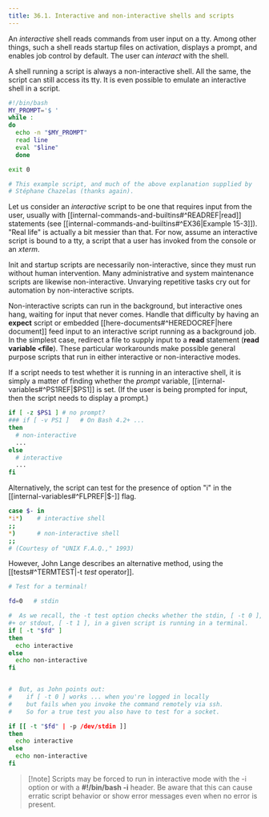 ```yaml
---
title: 36.1. Interactive and non-interactive shells and scripts
---
```


An _interactive_ shell reads commands from user input on a tty. Among other things, such a shell reads startup files on activation, displays a prompt, and enables job control by default. The user can _interact_ with the shell.

A shell running a script is always a non-interactive shell. All the same, the script can still access its tty. It is even possible to emulate an interactive shell in a script.

```bash
#!/bin/bash
MY_PROMPT='$ '
while :
do
  echo -n "$MY_PROMPT"
  read line
  eval "$line"
  done

exit 0

# This example script, and much of the above explanation supplied by
# Stéphane Chazelas (thanks again).
```

Let us consider an _interactive_ script to be one that requires input from the user, usually with [[internal-commands-and-builtins#^READREF|read]] statements (see [[internal-commands-and-builtins#^EX36|Example 15-3]]). "Real life" is actually a bit messier than that. For now, assume an interactive script is bound to a tty, a script that a user has invoked from the console or an _xterm_.

Init and startup scripts are necessarily non-interactive, since they must run without human intervention. Many administrative and system maintenance scripts are likewise non-interactive. Unvarying repetitive tasks cry out for automation by non-interactive scripts.

Non-interactive scripts can run in the background, but interactive ones hang, waiting for input that never comes. Handle that difficulty by having an **expect** script or embedded [[here-documents#^HEREDOCREF|here document]] feed input to an interactive script running as a background job. In the simplest case, redirect a file to supply input to a **read** statement (**read variable <file**). These particular workarounds make possible general purpose scripts that run in either interactive or non-interactive modes.

If a script needs to test whether it is running in an interactive shell, it is simply a matter of finding whether the _prompt_ variable, [[internal-variables#^PS1REF|$PS1]] is set. (If the user is being prompted for input, then the script needs to display a prompt.)

```bash
if [ -z $PS1 ] # no prompt?
### if [ -v PS1 ]   # On Bash 4.2+ ...
then
  # non-interactive
  ...
else
  # interactive
  ...
fi
```

Alternatively, the script can test for the presence of option "i" in the [[internal-variables#^FLPREF|$-]] flag.

```bash
case $- in
*i*)    # interactive shell
;;
*)      # non-interactive shell
;;
# (Courtesy of "UNIX F.A.Q.," 1993)
```

However, John Lange describes an alternative method, using the [[tests#^TERMTEST|-t _test_ operator]].

```bash
# Test for a terminal!

fd=0   # stdin

#  As we recall, the -t test option checks whether the stdin, [ -t 0 ],
#+ or stdout, [ -t 1 ], in a given script is running in a terminal.
if [ -t "$fd" ]
then
  echo interactive
else
  echo non-interactive
fi


#  But, as John points out:
#    if [ -t 0 ] works ... when you're logged in locally
#    but fails when you invoke the command remotely via ssh.
#    So for a true test you also have to test for a socket.

if [[ -t "$fd" | -p /dev/stdin ]]
then
  echo interactive
else
  echo non-interactive
fi
```

> [!note] Scripts may be forced to run in interactive mode with the -i option or with a **#!/bin/bash -i** header. Be aware that this can cause erratic script behavior or show error messages even when no error is present.
